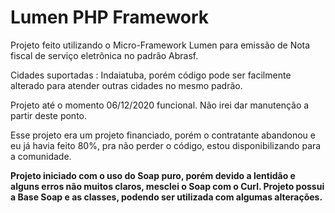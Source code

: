 # Lumen PHP Framework

Projeto feito utilizando o Micro-Framework Lumen para emissão de Nota fiscal de serviço eletrônica no padrão Abrasf.

Cidades suportadas : Indaiatuba, porém código pode ser facilmente alterado para atender outras cidades no mesmo padrão.

Projeto até o momento 06/12/2020 funcional. Não irei dar manutenção a partir deste ponto. 

Esse projeto era um projeto financiado, porém o contratante abandonou e eu já havia feito 80%, pra não perder o código, estou disponibilizando para a comunidade.

<b> Projeto iniciado com o uso do Soap puro, porém devido a lentidão e alguns erros não muitos claros, mesclei o Soap com o Curl. Projeto possui a Base Soap e as classes, podendo ser utilizada com algumas alterações.</b>
